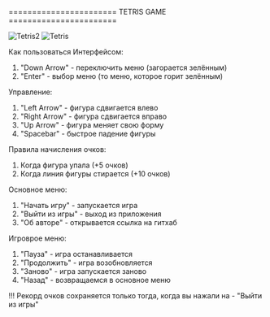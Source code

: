 ======================= TETRIS GAME =======================

![Tetris2](https://user-images.githubusercontent.com/106149184/230606974-5ceb3bf8-06e2-440a-a8f5-8f58155dc061.png)
![Tetris](https://user-images.githubusercontent.com/106149184/229512833-be4a7256-6841-4f53-b407-bfafe2aa987a.png)

Как пользоваться Интерфейсом:
  1) "Down Arrow" - переключить меню (загорается зелённым)
  2) "Enter" - выбор меню (то меню, которое горит зелённым)
  
  
Управление:
  1) "Left Arrow" - фигура сдвигается влево
  2) "Right Arrow" - фигура сдвигается вправо
  3) "Up Arrow" - фигура меняет свою форму
  4) "Spacebar" - быстрое падение фигуры
  
  
 Правила начисления очков:
   1) Когда фигура упала (+5 очков)
   2) Когда линия фигуры стирается (+10 очков)
  
  
Основное меню:
  1) "Начать игру" - запускается игра
  2) "Выйти из игры" - выход из приложения
  3) "Об авторе" - открывается ссылка на гитхаб
  
Игроврое меню:
  1) "Пауза" - игра останавливается
  2) "Продолжить" - игра возобновляется
  3) "Заново" - игра запускается заново
  4) "Назад" - возвращаемся в основное меню
  
!!! Рекорд очков сохраняется только тогда, когда вы нажали на - "Выйти из игры"
  
